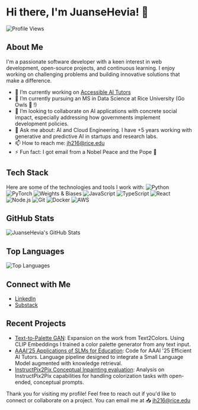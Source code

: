 # Hi there, I'm JuanseHevia! 👋

![Profile Views](https://komarev.com/ghpvc/?username=JuanseHevia&color=blue)

## About Me

I'm a passionate software developer with a keen interest in web development, open-source projects, and continuous learning. I enjoy working on challenging problems and building innovative solutions that make a difference.

- 🔭 I’m currently working on [Accessible AI Tutors](https://github.com/JuanseHevia/accessible-ai-tutors)
- 🌱 I’m currently pursuing an MS in Data Science at Rice University (Go Owls 🦉 !)
- 👯 I’m looking to collaborate on AI applications with concrete social impact, especially addressing how governments implement development policies.
- 💬 Ask me about: AI and Cloud Engineering. I have +5 years working with generative and predictive AI in startups and research labs.
- 📫 How to reach me: jh216@rice.edu
- ⚡ Fun fact: I got email from a Nobel Peace and the Pope 🤯

## Tech Stack

Here are some of the technologies and tools I work with:
![Python](https://img.shields.io/badge/-Python-333333?style=flat&logo=python)
![PyTorch](https://img.shields.io/badge/-PyTorch-333333?style=flat&logo=PyTorch)
![Weights & Biases](https://img.shields.io/badge/-Weights%20&%20Biases-333333?style=flat&logo=WeightsAndBiases)
![JavaScript](https://img.shields.io/badge/-JavaScript-333333?style=flat&logo=javascript)
![TypeScript](https://img.shields.io/badge/-TypeScript-333333?style=flat&logo=typescript)
![React](https://img.shields.io/badge/-React-333333?style=flat&logo=react)
![Node.js](https://img.shields.io/badge/-Node.js-333333?style=flat&logo=node.js)
![Git](https://img.shields.io/badge/-Git-333333?style=flat&logo=git)
![Docker](https://img.shields.io/badge/-Docker-333333?style=flat&logo=docker)
![AWS](https://img.shields.io/badge/-AWS-333333?style=flat&logo=amazon-aws)

## GitHub Stats

![JuanseHevia's GitHub Stats](https://github-readme-stats.vercel.app/api?username=JuanseHevia&show_icons=true&theme=radical)

## Top Languages

![Top Languages](https://github-readme-stats.vercel.app/api/top-langs/?username=JuanseHevia&layout=compact&theme=radical)

## Connect with Me

- [LinkedIn](https://www.linkedin.com/in/juanse-hevia)
- [Substack](https://substack.com/@juanhevia)


## Recent Projects

- [Text-to-Palette GAN](https://github.com/JuanseHevia/ConceptGuidedColorization): Expansion on the work from Text2Colors. Using CLIP Embeddings I trained a color palette generator from any text input.
- [AAAI'25 Applications of SLMs for Education](https://github.com/JuanseHevia/quantized-education-v2): Code for AAAI '25 Efficient AI Tutors. Language pipeline designed to integrate a Small Language Model augmented with knowledge retrieval.
- [InstructPix2Pix Conceptual Inpainting evaluation](https://github.com/JuanseHevia/ELEC542-InstructP2P): Analysis on InstructPix2Pix capabilities for handling colorization tasks with open-ended, conceptual prompts.


<!-- BLOG-POST-LIST:START -->
<!-- BLOG-POST-LIST:END -->

Thank you for visiting my profile! Feel free to reach out if you'd like to connect or collaborate on a project.
You can email me at 📥 jh216@rice.edu

